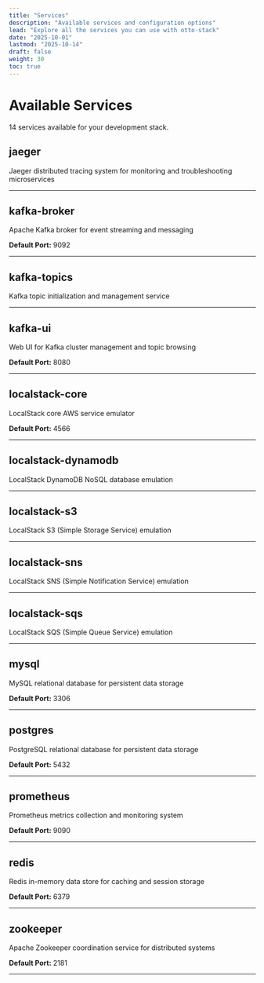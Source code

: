 ```yaml
---
title: "Services"
description: "Available services and configuration options"
lead: "Explore all the services you can use with otto-stack"
date: "2025-10-01"
lastmod: "2025-10-14"
draft: false
weight: 30
toc: true
---
```


# Available Services

14 services available for your development stack.

## jaeger

Jaeger distributed tracing system for monitoring and troubleshooting microservices

---

## kafka-broker

Apache Kafka broker for event streaming and messaging

**Default Port:** 9092

---

## kafka-topics

Kafka topic initialization and management service

---

## kafka-ui

Web UI for Kafka cluster management and topic browsing

**Default Port:** 8080

---

## localstack-core

LocalStack core AWS service emulator

**Default Port:** 4566

---

## localstack-dynamodb

LocalStack DynamoDB NoSQL database emulation

---

## localstack-s3

LocalStack S3 (Simple Storage Service) emulation

---

## localstack-sns

LocalStack SNS (Simple Notification Service) emulation

---

## localstack-sqs

LocalStack SQS (Simple Queue Service) emulation

---

## mysql

MySQL relational database for persistent data storage

**Default Port:** 3306

---

## postgres

PostgreSQL relational database for persistent data storage

**Default Port:** 5432

---

## prometheus

Prometheus metrics collection and monitoring system

**Default Port:** 9090

---

## redis

Redis in-memory data store for caching and session storage

**Default Port:** 6379

---

## zookeeper

Apache Zookeeper coordination service for distributed systems

**Default Port:** 2181

---
